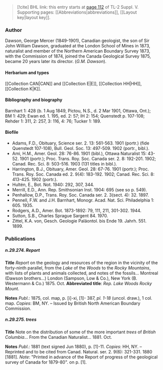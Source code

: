 > [!cite] BHL link: this entry starts at [page 112](https://www.biodiversitylibrary.org/item/103833#page/124/mode/1up) of TL-2 Suppl. V.
> Supporting pages: [[Abbreviations|abbreviations]], [[Layout key|layout key]].

### Author

Dawson, George Mercer (1849-1901), Canadian geologist, the son of Sir John William Dawson, graduated at the London School of Mines in 1873, naturalist and member of the Northern American Boundary Survey 1873, with the Commission of 1874, joined the Canada Geological Survey 1875, became 20 years later its director. (*G.M. Dawson*).

#### Herbarium and types

[[Collection CAN|CAN]] and [[Collection E|E]], [[Collection HH|HH]], [[Collection K|K]].

#### Bibliography and biography

Barnhart 1: 428 (b. 1 Aug 1849, Pictou, N.S., d. 2 Mar 1901, Ottawa, Ont.); BM 1: 429; Ewan ed. 1. 195, ed. 2: 57; IH 2: 154; Quenstedt p. 107-108; Rehder 1: 311, 2: 257, 3: 116, 4: 76; Tucker 1: 189.

#### Biofile

- Adams, F.D., Obituary, Science ser. 2. 13: 561-563. 1901 (portr.) (fide Quenstedt 107-108), Bull. Geol. Soc. 13: 497-509. 1902 (portr., bibl.).
- Ami, H.M., Amer. Geol. 28: 76-86. 1901 (bibl.), Ottawa Naturalist 15: 43-52. 1901 (portr.); Proc. Trans. Roy. Soc. Canada ser. 2. 8: 192-201. 1902; Canad. Rec. Sci. 8: 503-516. 1903 (131 titles in bibl.).
- Harrington, B.J., Obituary, Amer. Geol. 28: 67-76. 1901 (portr.); Proc. Trans. Roy. Soc. Canada ed. 2. 9(4): 183-192. 1902; Canad. Rec. Sci. 8: 413-425. 1902 (portr.).
- Hultén, E., Bot. Not. 1940: 292, 307, 344.
- Merrill, E.D., Ann. Rep. Smithsonian Inst. 1904: 695 (see so p. 549).
- Penhallow, D.P., Trans. Roy. Soc. Canada ser. 2. 3(sect. 4): 32. 1897.
- Pennell, F.W. and J.H. Barnhart, Monogr. Acad. Nat. Sci. Philadelphia 1: 605. 1935.
- Rodgers, A.D., Amer. Bot. 1873-1892: 79, 111, 211, 301-302. 1944.
- Sutton, S.B., Charles Sprague Sargent 84. 1970.
- Zittel, K.A. von, Gesch. Geologie Paläontol. bis Ende 19. Jahrh. 551. 1899.

### Publications

##### n.29.274. Report

**Title**
*Report* on the geology and resources of the region in the vicinity of the forty-ninth parallel, from the *Lake* of the *Woods* to the *Rocky Mountains*, with lists of plants and animals collected, and notes of the fossils... Montreal (Dawson brothers...) London (Sampson, Low & Co.), New York (B. Westermann & Co.) 1875. Oct.
**Abbreviated title**: *Rep. Lake Woods Rocky Mount.*

**Notes**
*Publ*.: 1875, col. map, p. \[i\]-xi, \[1\]- 387, *pl. 1-18* (uncol. draw.), 1 col. map. *Copies*: BM, NY. – Issued by British North American Boundary Commission.

##### n.29.275. trees

**Title**
Note on the distribution of some of the more important *trees* of *British Columbia*... From the Canadian Naturalist... 1881. Oct.

**Notes**
*Publ*.: 1881 (text signed Jun 1880), p. \[1\]-11. *Copies*: HH, NY. – Reprinted and to be cited from Canad. Natural. ser. 2. 9(6): 321-331. 1880 \[1881\].
*Note*: "Printed in advance of the Report of progress of the geological survey of Canada for 1879-80". on p. \[1\].


